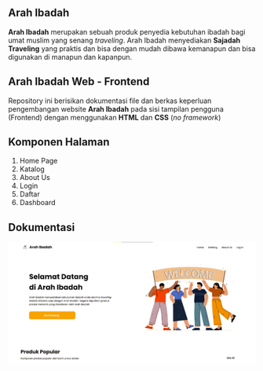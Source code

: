## Arah Ibadah
**Arah Ibadah** merupakan sebuah produk penyedia kebutuhan ibadah bagi umat muslim yang senang *traveling*. Arah Ibadah menyediakan **Sajadah Traveling** yang praktis dan bisa dengan mudah dibawa kemanapun dan bisa digunakan di manapun dan kapanpun.

## Arah Ibadah Web - Frontend
Repository ini berisikan dokumentasi file dan berkas keperluan pengembangan website **Arah Ibadah** pada sisi tampilan pengguna (Frontend) dengan menggunakan **HTML** dan **CSS** (*no framework*)

## Komponen Halaman
1. Home Page
2. Katalog
3. About Us
4. Login
5. Daftar
6. Dashboard

## Dokumentasi
![Home Page](screenshoot/homepage.png)
